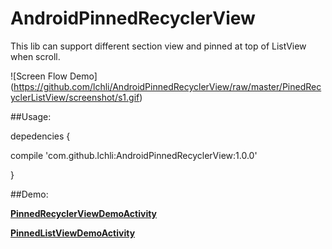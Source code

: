 # AndroidPinnedRecyclerView
This lib can support different section view and pinned at top of ListView when scroll.

![Screen Flow Demo] (https://github.com/lchli/AndroidPinnedRecyclerView/raw/master/PinedRecyclerListView/screenshot/s1.gif)

##Usage:

depedencies {

  compile 'com.github.lchli:AndroidPinnedRecyclerView:1.0.0'
  
}

##Demo:

**[PinnedRecyclerViewDemoActivity](https://github.com/lchli/AndroidPinnedRecyclerView/blob/master/PinedRecyclerListView/sample/src/main/java/com/lchli/sample/PinnedRecyclerViewDemoActivity.java)**

**[PinnedListViewDemoActivity](https://github.com/lchli/AndroidPinnedRecyclerView/blob/master/PinedRecyclerListView/sample/src/main/java/com/lchli/sample/PinnedListViewDemoActivity.java)**

